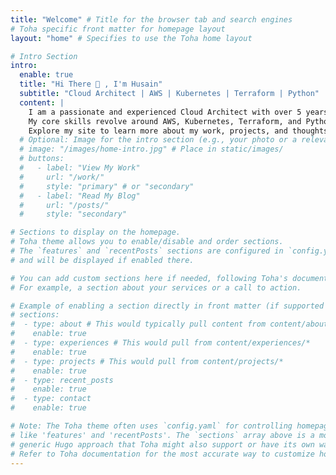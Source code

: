 ```yaml
---
title: "Welcome" # Title for the browser tab and search engines
# Toha specific front matter for homepage layout
layout: "home" # Specifies to use the Toha home layout

# Intro Section
intro:
  enable: true
  title: "Hi There 👋 , I'm Husain" 
  subtitle: "Cloud Architect | AWS | Kubernetes | Terraform | Python"
  content: |
    I am a passionate and experienced Cloud Architect with over 5 years of expertise in designing, implementing, and managing robust cloud solutions.
    My core skills revolve around AWS, Kubernetes, Terraform, and Python, enabling me to build scalable, secure, and cost-effective infrastructure.
    Explore my site to learn more about my work, projects, and thoughts on cloud technologies.
  # Optional: Image for the intro section (e.g., your photo or a relevant graphic)
  # image: "/images/home-intro.jpg" # Place in static/images/
  # buttons:
  #   - label: "View My Work"
  #     url: "/work/"
  #     style: "primary" # or "secondary"
  #   - label: "Read My Blog"
  #     url: "/posts/"
  #     style: "secondary"

# Sections to display on the homepage.
# Toha theme allows you to enable/disable and order sections.
# The `features` and `recentPosts` sections are configured in `config.yaml`
# and will be displayed if enabled there.

# You can add custom sections here if needed, following Toha's documentation.
# For example, a section about your services or a call to action.

# Example of enabling a section directly in front matter (if supported by Toha for _index.md)
# sections:
#  - type: about # This would typically pull content from content/about.md or a partial
#    enable: true
#  - type: experiences # This would pull from content/experiences/*
#    enable: true
#  - type: projects # This would pull from content/projects/*
#    enable: true
#  - type: recent_posts
#    enable: true
#  - type: contact
#    enable: true

# Note: The Toha theme often uses `config.yaml` for controlling homepage sections
# like 'features' and 'recentPosts'. The `sections` array above is a more
# generic Hugo approach that Toha might also support or have its own way to define.
# Refer to Toha documentation for the most accurate way to customize homepage sections.
---
```


